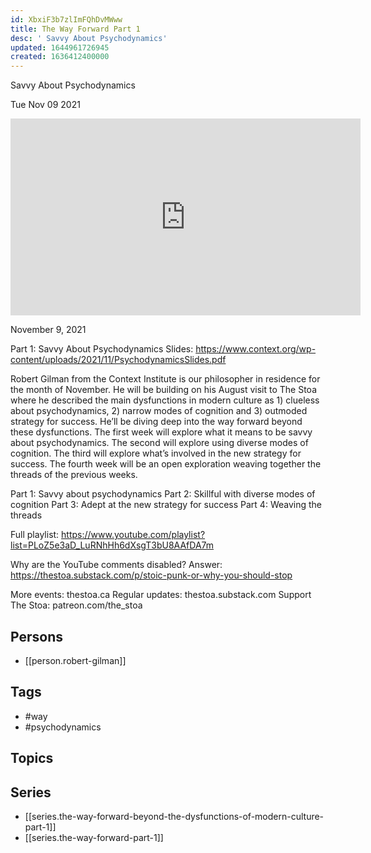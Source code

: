 ```yaml
---
id: XbxiF3b7zlImFQhDvMWww
title: The Way Forward Part 1
desc: ' Savvy About Psychodynamics'
updated: 1644961726945
created: 1636412400000
---
```



 Savvy About Psychodynamics

Tue Nov 09 2021

<iframe width="560" height="315" src="https://www.youtube.com/embed/0Ij1INQHisw" title="The Way Forward Part 1: Savvy About Psychodynamics w/ Robert Gilman" frameborder="0" allow="accelerometer; autoplay; clipboard-write; encrypted-media; gyroscope; picture-in-picture" allowfullscreen ></iframe>

November 9, 2021

Part 1: Savvy About Psychodynamics
Slides: https://www.context.org/wp-content/uploads/2021/11/PsychodynamicsSlides.pdf

Robert Gilman from the Context Institute is our philosopher in residence for the month of November. He will be building on his August visit to The Stoa where he described the main dysfunctions in modern culture as 1) clueless about psychodynamics, 2) narrow modes of cognition and 3) outmoded strategy for success. He’ll be diving deep into the way forward beyond these dysfunctions. The first week will explore what it means to be savvy about psychodynamics. The second will explore using diverse modes of cognition. The third will explore what’s involved in the new strategy for success. The fourth week will be an open exploration weaving together the threads of the previous weeks.

Part 1: Savvy about psychodynamics
Part 2: Skillful with diverse modes of cognition
Part 3: Adept at the new strategy for success
Part 4: Weaving the threads

Full playlist: https://www.youtube.com/playlist?list=PLoZ5e3aD_LuRNhHh6dXsgT3bU8AAfDA7m

Why are the YouTube comments disabled? Answer: https://thestoa.substack.com/p/stoic-punk-or-why-you-should-stop

More events: thestoa.ca
Regular updates: thestoa.substack.com
Support The Stoa: patreon.com/the_stoa

## Persons

- [[person.robert-gilman]]

## Tags

- #way
- #psychodynamics

## Topics



## Series

- [[series.the-way-forward-beyond-the-dysfunctions-of-modern-culture-part-1]]
- [[series.the-way-forward-part-1]]

